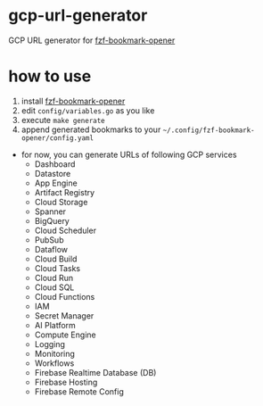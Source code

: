 # gcp-url-generator
GCP URL generator for [fzf-bookmark-opener](https://github.com/kyu08/fzf-bookmark-opener)

# how to use
1. install [fzf-bookmark-opener](https://github.com/kyu08/fzf-bookmark-opener)
1. edit `config/variables.go` as you like
1. execute `make generate`
1. append generated bookmarks to your `~/.config/fzf-bookmark-opener/config.yaml`

- for now, you can generate URLs of following GCP services
  - Dashboard
  - Datastore
  - App Engine
  - Artifact Registry
  - Cloud Storage
  - Spanner
  - BigQuery
  - Cloud Scheduler
  - PubSub
  - Dataflow
  - Cloud Build
  - Cloud Tasks
  - Cloud Run
  - Cloud SQL
  - Cloud Functions
  - IAM
  - Secret Manager
  - AI Platform
  - Compute Engine
  - Logging
  - Monitoring
  - Workflows
  - Firebase Realtime Database (DB)
  - Firebase Hosting
  - Firebase Remote Config

